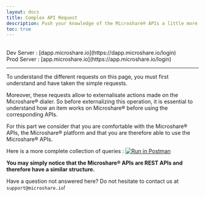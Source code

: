 ```yaml
---
layout: docs
title: Complex API Request
description: Push your knowledge of the Microshare® APIs a little more
toc: true
---
```


<br>
Dev Server : [dapp.microshare.io](https://dapp.microshare.io/login)<br>
Prod Server : [app.microshare.io](https://app.microshare.io/login)

---------------------------------------

To understand the different requests on this page, you must first understand and have taken the simple requests. 

Moreover, these requests allow to externalisate actions made on the Microshare® dialer. So before externalizing this operation, it is essential to understand how an item works on Microshare® before using the corresponding APIs.

For this part we consider that you are comfortable with the Microshare® APIs, the Microshare® platform and that you are therefore able to use the Microshare® APIs.

Here is a more complete collection of queries : [![Run in Postman](https://run.pstmn.io/button.svg)](https://app.getpostman.com/run-collection/4fb344186fd83d5d10cc)

**You may simply notice that the Microshare® APIs are REST APIs and therefore have a similar structure.**

Have a question not answered here? Do not hesitate to contact us at `support@microshare.io`!
